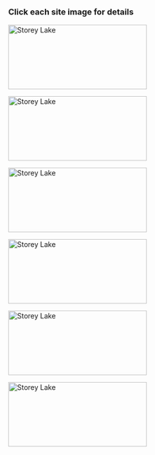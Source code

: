 

### Click each site image for details

<p><a href="https://mp.weixin.qq.com/s/elvsM55JBbqIR75wdBh8hw" target="_blank"><img alt="Storey Lake" src="../images/storeylake.jpg" height = "130" width="280"></a></p>

<p><a href="https://mp.weixin.qq.com/s/cjdDANC9LUCq7f6e6aeu-Q" target="_blank"><img alt="Storey Lake" src="../images/solara.jpg" height = "130" width="280"></a></p>

<p><a href="https://mp.weixin.qq.com/s/5uKRGFXkAHmrpJnTMqqHFA" target="_blank"><img alt="Storey Lake" src="../images/hiddenforest.jpg" height = "130" width="280"></a></p>

<p><a href="https://mp.weixin.qq.com/s/VCmtAgZ3ebfHbjVBXhVUzQ" target="_blank"><img alt="Storey Lake" src="../images/solterra.jpg" height = "130" width="280"></a></p>

<p><a href="https://mp.weixin.qq.com/s/YygeXcXOjqlb-Hg-BVKeZQ" target="_blank"><img alt="Storey Lake" src="../images/championsgate.jpg" height = "130" width="280"></a></p>

<p><a href="https://mp.weixin.qq.com/s/p3COSt5BGLgYhKhCkOV6-A" target="_blank"><img alt="Storey Lake" src="../images/windsor.jpg" height = "130" width="280"></a></p>


